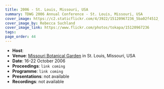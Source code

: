 ```yaml
---
title: 2006 - St. Louis, Missouri, USA
summary: TDWG 2006 Annual Conference - St. Louis, Missouri, USA
cover_image: https://c2.staticflickr.com/4/3922/15120967236_5ba02f4512_b.jpg
cover_image_by: Rebecca Suchland
cover_image_link: https://www.flickr.com/photos/tokapa/15120967236
tags: 
page_order: 44
---
```


* **Host**: 
* **Venue**: [Missouri Botanical Garden](http://www.missouribotanicalgarden.org/) in St. Louis, Missouri, USA
* **Date**: 16-22 October 2006
* **Proceedings**: `link coming`
* **Programme**: `link coming`
* **Presentations**: not available
* **Recordings**: not available
